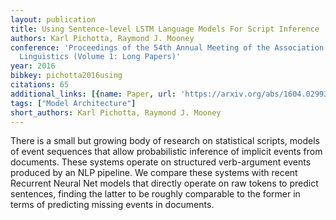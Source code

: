```yaml
---
layout: publication
title: Using Sentence-level LSTM Language Models For Script Inference
authors: Karl Pichotta, Raymond J. Mooney
conference: 'Proceedings of the 54th Annual Meeting of the Association for Computational
  Linguistics (Volume 1: Long Papers)'
year: 2016
bibkey: pichotta2016using
citations: 65
additional_links: [{name: Paper, url: 'https://arxiv.org/abs/1604.02993'}]
tags: ["Model Architecture"]
short_authors: Karl Pichotta, Raymond J. Mooney
---
```

There is a small but growing body of research on statistical scripts, models
of event sequences that allow probabilistic inference of implicit events from
documents. These systems operate on structured verb-argument events produced by
an NLP pipeline. We compare these systems with recent Recurrent Neural Net
models that directly operate on raw tokens to predict sentences, finding the
latter to be roughly comparable to the former in terms of predicting missing
events in documents.